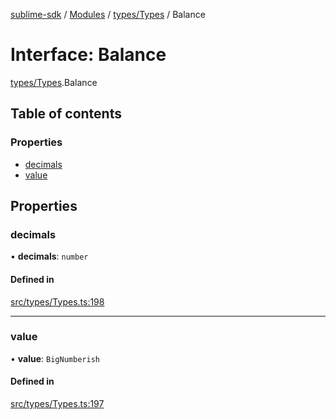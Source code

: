 [sublime-sdk](../README.md) / [Modules](../modules.md) / [types/Types](../modules/types_Types.md) / Balance

# Interface: Balance

[types/Types](../modules/types_Types.md).Balance

## Table of contents

### Properties

- [decimals](types_Types.Balance.md#decimals)
- [value](types_Types.Balance.md#value)

## Properties

### decimals

• **decimals**: `number`

#### Defined in

[src/types/Types.ts:198](https://github.com/sublime-finance/sublime-sdk/blob/a849f6d/src/types/Types.ts#L198)

___

### value

• **value**: `BigNumberish`

#### Defined in

[src/types/Types.ts:197](https://github.com/sublime-finance/sublime-sdk/blob/a849f6d/src/types/Types.ts#L197)
